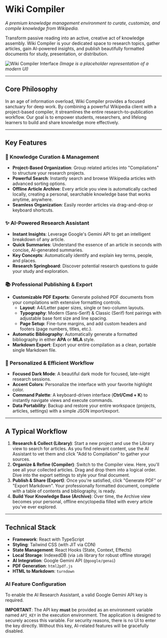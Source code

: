 # Wiki Compiler

*A premium knowledge management environment to curate, customize, and compile knowledge from Wikipedia.*

Transform passive reading into an active, creative act of knowledge assembly. Wiki Compiler is your dedicated space to research topics, gather articles, gain AI-powered insights, and publish beautifully formatted documents for study, presentation, or distribution.

![Wiki Compiler Interface](https://storage.googleapis.com/pr-newsroom-wp/1/2023/05/16-9-gemini-pro-1.gif) 
*(Image is a placeholder representation of a modern UI)*

---

## Core Philosophy

In an age of information overload, Wiki Compiler provides a focused sanctuary for deep work. By combining a powerful Wikipedia client with a project-based compiler, it streamlines the entire research-to-publication workflow. Our goal is to empower students, researchers, and lifelong learners to build and share knowledge more effectively.

---

## Key Features

### 🧠 Knowledge Curation & Management
*   **Project-Based Organization**: Group related articles into "Compilations" to structure your research projects.
*   **Powerful Search**: Instantly search and browse Wikipedia articles with advanced sorting options.
*   **Offline Article Archive**: Every article you view is automatically cached locally, creating a personal, searchable knowledge base that works anytime, anywhere.
*   **Seamless Organization**: Easily reorder articles via drag-and-drop or keyboard shortcuts.

### ✨ AI-Powered Research Assistant
*   **Instant Insights**: Leverage Google's Gemini API to get an intelligent breakdown of any article.
*   **Quick Summaries**: Understand the essence of an article in seconds with concise, AI-generated summaries.
*   **Key Concepts**: Automatically identify and explain key terms, people, and places.
*   **Research Springboard**: Discover potential research questions to guide your study and exploration.

### 📚 Professional Publishing & Export
*   **Customizable PDF Exports**: Generate polished PDF documents from your compilations with extensive formatting controls.
    *   **Layout**: A4/Letter paper sizes, single or two-column layouts.
    *   **Typography**: Modern (Sans-Serif) & Classic (Serif) font pairings with adjustable base font size and line spacing.
    *   **Page Setup**: Fine-tune margins, and add custom headers and footers (page numbers, titles, etc.).
*   **Automatic Bibliography**: Automatically generate a formatted bibliography in either **APA** or **MLA** style.
*   **Markdown Export**: Export your entire compilation as a clean, portable single Markdown file.

### 🎨 Personalized & Efficient Workflow
*   **Focused Dark Mode**: A beautiful dark mode for focused, late-night research sessions.
*   **Accent Colors**: Personalize the interface with your favorite highlight color.
*   **Command Palette**: A keyboard-driven interface (**Ctrl/Cmd + K**) to instantly navigate views and execute commands.
*   **Data Portability**: Backup and restore your entire workspace (projects, articles, settings) with a simple JSON import/export.

---

## A Typical Workflow

1.  **Research & Collect (Library)**: Start a new project and use the Library view to search for articles. As you find relevant content, use the AI Assistant to vet them and click "Add to Compilation" to gather your sources.
2.  **Organize & Refine (Compiler)**: Switch to the Compiler view. Here, you'll see all your collected articles. Drag and drop them into a logical order. Dive into the export settings to style your final document.
3.  **Publish & Share (Export)**: Once you're satisfied, click "Generate PDF" or "Export Markdown". Your professionally formatted document, complete with a table of contents and bibliography, is ready.
4.  **Build Your Knowledge Base (Archive)**: Over time, the Archive view becomes your personal, offline encyclopedia filled with every article you've ever explored.

---

## Technical Stack

*   **Framework**: React with TypeScript
*   **Styling**: Tailwind CSS (with JIT via CDN)
*   **State Management**: React Hooks (State, Context, Effects)
*   **Local Storage**: IndexedDB (via `idb` library for robust offline storage)
*   **AI Integration**: Google Gemini API (`@google/genai`)
*   **PDF Generation**: `html2pdf.js`
*   **HTML to Markdown**: `turndown`

### AI Feature Configuration

To enable the AI Research Assistant, a valid Google Gemini API key is required.

**IMPORTANT**: The API key **must** be provided as an environment variable named `API_KEY` in the execution environment. The application is designed to securely access this variable. For security reasons, there is no UI to enter the key directly. Without this key, AI-related features will be gracefully disabled.

